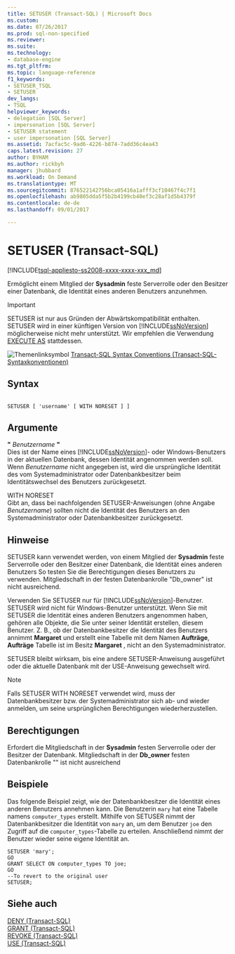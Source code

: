 ```yaml
---
title: SETUSER (Transact-SQL) | Microsoft Docs
ms.custom: 
ms.date: 07/26/2017
ms.prod: sql-non-specified
ms.reviewer: 
ms.suite: 
ms.technology:
- database-engine
ms.tgt_pltfrm: 
ms.topic: language-reference
f1_keywords:
- SETUSER_TSQL
- SETUSER
dev_langs:
- TSQL
helpviewer_keywords:
- delegation [SQL Server]
- impersonation [SQL Server]
- SETUSER statement
- user impersonation [SQL Server]
ms.assetid: 7acfac5c-9ad6-4226-b874-7add36c4ea43
caps.latest.revision: 27
author: BYHAM
ms.author: rickbyh
manager: jhubbard
ms.workload: On Demand
ms.translationtype: MT
ms.sourcegitcommit: 876522142756bca05416a1afff3cf10467f4c7f1
ms.openlocfilehash: ab9805dda5f5b2b4199cb40ef3c28af1d5b4379f
ms.contentlocale: de-de
ms.lasthandoff: 09/01/2017

---
```

# <a name="setuser-transact-sql"></a>SETUSER (Transact-SQL)
[!INCLUDE[tsql-appliesto-ss2008-xxxx-xxxx-xxx_md](../../includes/tsql-appliesto-ss2008-xxxx-xxxx-xxx-md.md)]

  Ermöglicht einem Mitglied der **Sysadmin** feste Serverrolle oder den Besitzer einer Datenbank, die Identität eines anderen Benutzers anzunehmen.  
  
> [!IMPORTANT]  
>  SETUSER ist nur aus Gründen der Abwärtskompatibilität enthalten. SETUSER wird in einer künftigen Version von [!INCLUDE[ssNoVersion](../../includes/ssnoversion-md.md)] möglicherweise nicht mehr unterstützt. Wir empfehlen die Verwendung [EXECUTE AS](../../t-sql/statements/execute-as-transact-sql.md) stattdessen.  
  
 ![Themenlinksymbol](../../database-engine/configure-windows/media/topic-link.gif "Topic link icon") [Transact-SQL Syntax Conventions (Transact-SQL-Syntaxkonventionen)](../../t-sql/language-elements/transact-sql-syntax-conventions-transact-sql.md)  
  
## <a name="syntax"></a>Syntax  
  
```  
  
SETUSER [ 'username' [ WITH NORESET ] ]   
```  
  
## <a name="arguments"></a>Argumente  
 **"** *Benutzername* **"**  
 Dies ist der Name eines [!INCLUDE[ssNoVersion](../../includes/ssnoversion-md.md)]- oder Windows-Benutzers in der aktuellen Datenbank, dessen Identität angenommen werden soll. Wenn *Benutzername* nicht angegeben ist, wird die ursprüngliche Identität des vom Systemadministrator oder Datenbankbesitzer beim Identitätswechsel des Benutzers zurückgesetzt.  
  
 WITH NORESET  
 Gibt an, dass bei nachfolgenden SETUSER-Anweisungen (ohne Angabe *Benutzername*) sollten nicht die Identität des Benutzers an den Systemadministrator oder Datenbankbesitzer zurückgesetzt.  
  
## <a name="remarks"></a>Hinweise  
 SETUSER kann verwendet werden, von einem Mitglied der **Sysadmin** feste Serverrolle oder den Besitzer einer Datenbank, die Identität eines anderen Benutzers So testen Sie die Berechtigungen dieses Benutzers zu verwenden. Mitgliedschaft in der festen Datenbankrolle "Db_owner" ist nicht ausreichend.  
  
 Verwenden Sie SETUSER nur für [!INCLUDE[ssNoVersion](../../includes/ssnoversion-md.md)]-Benutzer. SETUSER wird nicht für Windows-Benutzer unterstützt. Wenn Sie mit SETUSER die Identität eines anderen Benutzers angenommen haben, gehören alle Objekte, die Sie unter seiner Identität erstellen, diesem Benutzer. Z. B., ob der Datenbankbesitzer die Identität des Benutzers annimmt **Margaret** und erstellt eine Tabelle mit dem Namen **Aufträge**, **Aufträge** Tabelle ist im Besitz **Margaret** , nicht an den Systemadministrator.  
  
 SETUSER bleibt wirksam, bis eine andere SETUSER-Anweisung ausgeführt oder die aktuelle Datenbank mit der USE-Anweisung gewechselt wird.  
  
> [!NOTE]  
>  Falls SETUSER WITH NORESET verwendet wird, muss der Datenbankbesitzer bzw. der Systemadministrator sich ab- und wieder anmelden, um seine ursprünglichen Berechtigungen wiederherzustellen.  
  
## <a name="permissions"></a>Berechtigungen  
 Erfordert die Mitgliedschaft in der **Sysadmin** festen Serverrolle oder der Besitzer der Datenbank. Mitgliedschaft in der **Db_owner** festen Datenbankrolle "" ist nicht ausreichend  
  
## <a name="examples"></a>Beispiele  
 Das folgende Beispiel zeigt, wie der Datenbankbesitzer die Identität eines anderen Benutzers annehmen kann. Die Benutzerin `mary` hat eine Tabelle namens `computer_types` erstellt. Mithilfe von SETUSER nimmt der Datenbankbesitzer die Identität von `mary` an, um dem Benutzer `joe` den Zugriff auf die `computer_types`-Tabelle zu erteilen. Anschließend nimmt der Benutzer wieder seine eigene Identität an.  
  
```  
SETUSER 'mary';  
GO  
GRANT SELECT ON computer_types TO joe;  
GO  
--To revert to the original user  
SETUSER;  
```  
  
## <a name="see-also"></a>Siehe auch  
 [DENY &#40;Transact-SQL&#41;](../../t-sql/statements/deny-transact-sql.md)   
 [GRANT &#40;Transact-SQL&#41;](../../t-sql/statements/grant-transact-sql.md)   
 [REVOKE &#40;Transact-SQL&#41;](../../t-sql/statements/revoke-transact-sql.md)   
 [USE &#40;Transact-SQL&#41;](../../t-sql/language-elements/use-transact-sql.md)  
  
  


